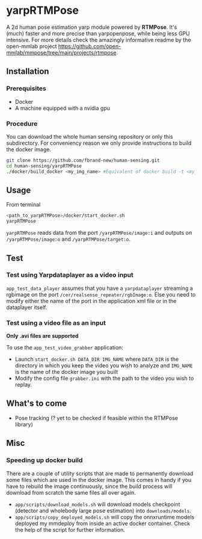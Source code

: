 # yarpRTMPose

A 2d human pose estimation yarp module powered by **RTMPose**. It's (much) faster and more precise than yarpopenpose, while being less GPU intensive. For more details check the amazingly informative readme by the open-mmlab project https://github.com/open-mmlab/mmpose/tree/main/projects/rtmpose.

## Installation

### Prerequisites

- Docker
- A machine equipped with a nvidia gpu

### Procedure

You can download the whole human sensing repository or only this subdirectory. For conveniency reason we only provide instructions to build the docker image.  

```sh
git clone https://github.com/fbrand-new/human-sensing.git
cd human-sensing/yarpRTMPose
./docker/build_docker <my_img_name> #Equivalent of docker build -t <my_img_name> . 
```

## Usage

From terminal

```sh
<path_to_yarpRTMPose>/docker/start_docker.sh
yarpRTMPose
```

`yarpRTMPose` reads data from the port `/yarpRTMPose/image:i` and outputs on `/yarpRTMPose/image:o` and `/yarpRTMPose/target:o`. 

## Test

### Test using Yarpdataplayer as a video input

`app_test_data_player` assumes that you have a `yarpdataplayer` streaming a rgbimage on the port `/cer/realsense_repeater/rgbImage:o`. Else you need to modify either the name of the port in the application xml file or in the dataplayer itself.

### Test using a video file as an input

**Only .avi files are supported**

To use the `app_test_video_grabber` application:
- Launch `start_docker.sh DATA_DIR IMG_NAME` where `DATA_DIR` is the directory in which you keep the video you wish to analyze and `IMG_NAME` is the name of the docker image you built 
- Modify the config file `grabber.ini` with the path to the video you wish to replay.

## What's to come

- Pose tracking (? yet to be checked if feasible within the RTMPose library)

## Misc

### Speeding up docker build

There are a couple of utility scripts that are made to permanently download some files which are used in the docker image. This comes in handy if you have to rebuild the image continuously, since the build process will download from scratch the same files all over again.

- `app/scripts/download_models.sh` will download models checkpoint (detector and wholebody large pose estimation) into `downloads/models`.
- `app/scripts/copy_deployed_models.sh` will copy the onnxruntime models deployed my mmdeploy from inside an active docker container. Check the help of the script for further information.

